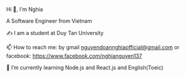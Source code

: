 Hi 👋, I'm Nghia

A Software Engineer from Vietnam

✍ I am a student at Duy Tan University

📫 How to reach me: by gmail nguyendoannghiaofficial@gmail.com or facebook: https://www.facebook.com/nghianguyen137

🌱 I’m currently learning Node.js and React.js and English(Toeic)
